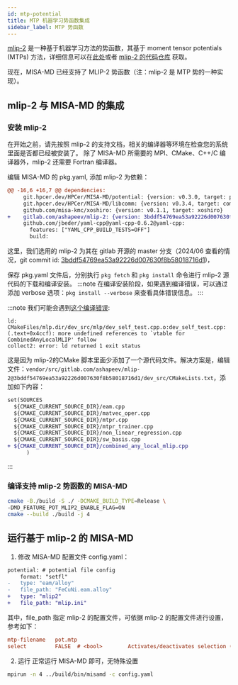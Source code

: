 ```yaml
---
id: mtp-potential
title: MTP 机器学习势函数集成
sidebar_label: MTP 势函数
---
```


[mlip-2](https://gitlab.com/ashapeev/mlip-2) 是一种基于机器学习方法的势函数，其基于 moment tensor potentials (MTPs) 方法，详细信息可以在[此处](https://mlip.skoltech.ru)或者 [mlip-2 的代码仓库](https://gitlab.com/ashapeev/mlip-2) 获取。

现在，MISA-MD 已经支持了 MLIP-2 势函数（注：mlip-2 是 MTP 势的一种实现）。

## mlip-2 与 MISA-MD 的集成

### 安装 mlip-2
在开始之前，请先按照 mlip-2 的支持文档，相关的编译器等环境在检查您的系统里面是否都已经被安装了。
除了 MISA-MD 所需要的 MPI、CMake、C++/C 编译器外，mlip-2 还需要 Fortran 编译器。

编辑 MISA-MD 的 pkg.yaml, 添加 mlip-2 为依赖：
```diff
@@ -16,6 +16,7 @@ dependencies:
     git.hpcer.dev/HPCer/MISA-MD/potential: {version: v0.3.0, target: pot}
     git.hpcer.dev/HPCer/MISA-MD/libcomm: {version: v0.3.4, target: comm}
     github.com/misa-kmc/xoshiro: {version: v0.1.1, target: xoshiro}
+    gitlab.com/ashapeev/mlip-2: {version: 3bddf54769ea53a92226d007630f8b58018716d1, target: mltp2}
     github.com/jbeder/yaml-cpp@yaml-cpp-0.6.2@yaml-cpp:
       features: ["YAML_CPP_BUILD_TESTS=OFF"]
       build:
```
这里，我们选用的 mlip-2 为其在 gitlab 开源的 master 分支（2024/06 查看的情况，git commit id: [3bddf54769ea53a92226d007630f8b58018716d1](https://gitlab.com/ashapeev/mlip-2/-/tree/3bddf54769ea53a92226d007630f8b58018716d1))，

保存 pkg.yaml 文件后，分别执行 `pkg fetch` 和 `pkg install` 命令进行 mlip-2 源代码的下载和编译安装。
:::note
在编译安装阶段，如果遇到编译错误，可以通过添加 verbose 选项：`pkg install --verbose` 来查看具体错误信息。
:::

:::note
我们可能会遇到[这个编译错误](https://gitlab.com/ashapeev/mlip-2/-/issues/44):
```log
ld: CMakeFiles/mlp.dir/dev_src/mlp/dev_self_test.cpp.o:dev_self_test.cpp:(.text+0x4ccf): more undefined references to `vtable for CombinedAnyLocalMLIP' follow
collect2: error: ld returned 1 exit status
```
这是因为 mlip-2的CMake 脚本里面少添加了一个源代码文件。解决方案是，编辑文件：`vendor/src/gitlab.com/ashapeev/mlip-2@3bddf54769ea53a92226d007630f8b58018716d1/dev_src/CMakeLists.txt`，添加如下内容：
```diff
set(SOURCES
  ${CMAKE_CURRENT_SOURCE_DIR}/eam.cpp
  ${CMAKE_CURRENT_SOURCE_DIR}/matvec_oper.cpp
  ${CMAKE_CURRENT_SOURCE_DIR}/mtpr.cpp
  ${CMAKE_CURRENT_SOURCE_DIR}/mtpr_trainer.cpp
  ${CMAKE_CURRENT_SOURCE_DIR}/non_linear_regression.cpp
  ${CMAKE_CURRENT_SOURCE_DIR}/sw_basis.cpp
+ ${CMAKE_CURRENT_SOURCE_DIR}/combined_any_local_mlip.cpp
      )
```
:::

### 编译支持 mlip-2 势函数的 MISA-MD
```bash
cmake -B./build -S ./ -DCMAKE_BUILD_TYPE=Release \
-DMD_FEATURE_POT_MLIP2_ENABLE_FLAG=ON
cmake --build ./build -j 4
```

## 运行基于 mlip-2 的 MISA-MD
1. 修改 MISA-MD 配置文件 config.yaml：
```diff
potential: # potential file config
    format: "setfl"
-   type: "eam/alloy"
-   file_path: "FeCuNi.eam.alloy"
+   type: "mlip2"
+   file_path: "mlip.ini"
```
其中，file_path 指定 mlip-2 的配置文件，可依据 mlip-2 的配置文件进行设置，参考如下：
```ini
mtp-filename   pot.mtp
select         FALSE  # <bool>        Activates/deactivates selection (active learning)
```
2. 运行
正常运行 MISA-MD 即可，无特殊设置
```bash
mpirun -n 4 ../build/bin/misamd -c config.yaml
```
